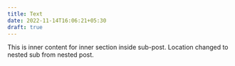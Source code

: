 ```yaml
---
title: Text
date: 2022-11-14T16:06:21+05:30
draft: true
---
```


This is inner content for inner section inside sub-post.
L﻿ocation changed to nested sub from nested post.